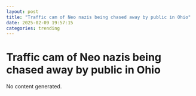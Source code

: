 ```yaml
---
layout: post
title: "Traffic cam of Neo nazis being chased away by public in Ohio"
date: 2025-02-09 19:57:15
categories: trending
---
```


# Traffic cam of Neo nazis being chased away by public in Ohio

No content generated.
